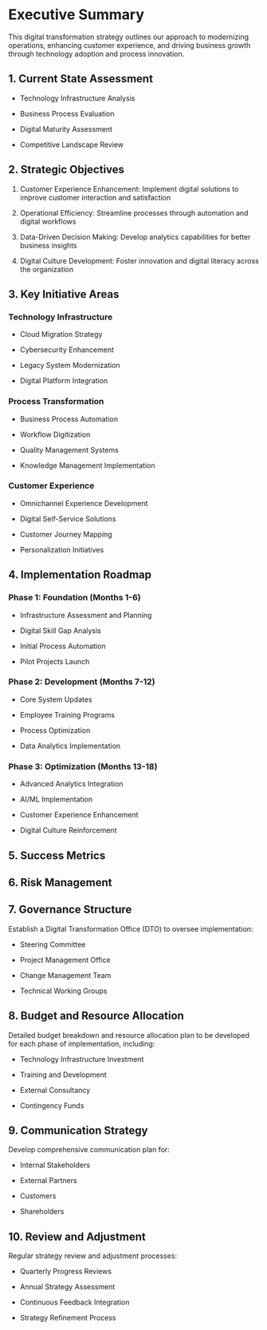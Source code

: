 # Executive Summary

This digital transformation strategy outlines our approach to modernizing operations, enhancing customer experience, and driving business growth through technology adoption and process innovation.

## 1. Current State Assessment

- Technology Infrastructure Analysis

- Business Process Evaluation

- Digital Maturity Assessment

- Competitive Landscape Review

## 2. Strategic Objectives

1. Customer Experience Enhancement: Implement digital solutions to improve customer interaction and satisfaction

1. Operational Efficiency: Streamline processes through automation and digital workflows

1. Data-Driven Decision Making: Develop analytics capabilities for better business insights

1. Digital Culture Development: Foster innovation and digital literacy across the organization

## 3. Key Initiative Areas

### Technology Infrastructure

- Cloud Migration Strategy

- Cybersecurity Enhancement

- Legacy System Modernization

- Digital Platform Integration

### Process Transformation

- Business Process Automation

- Workflow Digitization

- Quality Management Systems

- Knowledge Management Implementation

### Customer Experience

- Omnichannel Experience Development

- Digital Self-Service Solutions

- Customer Journey Mapping

- Personalization Initiatives

## 4. Implementation Roadmap

### Phase 1: Foundation (Months 1-6)

- Infrastructure Assessment and Planning

- Digital Skill Gap Analysis

- Initial Process Automation

- Pilot Projects Launch

### Phase 2: Development (Months 7-12)

- Core System Updates

- Employee Training Programs

- Process Optimization

- Data Analytics Implementation

### Phase 3: Optimization (Months 13-18)

- Advanced Analytics Integration

- AI/ML Implementation

- Customer Experience Enhancement

- Digital Culture Reinforcement

## 5. Success Metrics

<!-- Unsupported block type: toggle -->

<!-- Unsupported block type: toggle -->

<!-- Unsupported block type: toggle -->

## 6. Risk Management

<!-- Unsupported block type: callout -->

## 7. Governance Structure

Establish a Digital Transformation Office (DTO) to oversee implementation:

- Steering Committee

- Project Management Office

- Change Management Team

- Technical Working Groups

## 8. Budget and Resource Allocation

Detailed budget breakdown and resource allocation plan to be developed for each phase of implementation, including:

- Technology Infrastructure Investment

- Training and Development

- External Consultancy

- Contingency Funds

## 9. Communication Strategy

Develop comprehensive communication plan for:

- Internal Stakeholders

- External Partners

- Customers

- Shareholders

## 10. Review and Adjustment

Regular strategy review and adjustment processes:

- Quarterly Progress Reviews

- Annual Strategy Assessment

- Continuous Feedback Integration

- Strategy Refinement Process